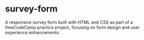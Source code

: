# survey-form
A responsive survey form built with HTML and CSS as part of a freeCodeCamp practice project, focusing on form design and user experience enhancements.
